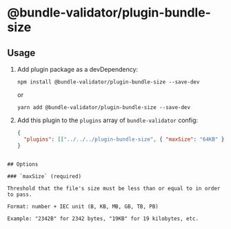 # @bundle-validator/plugin-bundle-size

## Usage

1. Add plugin package as a devDependency:
   ```shell
   npm install @bundle-validator/plugin-bundle-size --save-dev
   ```
   or
   ```shell
   yarn add @bundle-validator/plugin-bundle-size --save-dev
   ```
2. Add this plugin to the `plugins` array of `bundle-validator` config:

   ```json
   {
     "plugins": [["../../../plugin-bundle-size", { "maxSize": "64KB" }]]
   }
   ```

```

## Options

### `maxSize` (required)

Threshold that the file's size must be less than or equal to in order to pass.

Format: number + IEC unit (B, KB, MB, GB, TB, PB)

Example: "2342B" for 2342 bytes, "19KB" for 19 kilobytes, etc.
```
